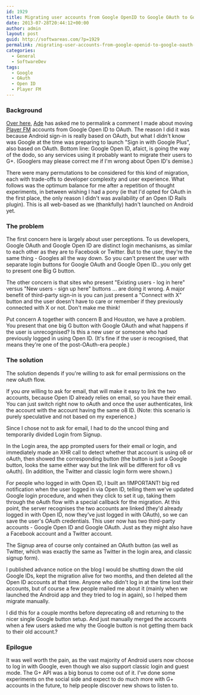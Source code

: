 ```yaml
---
id: 1929
title: Migrating user accounts from Google OpenID to Google OAuth to Google Plus
date: 2013-07-28T20:44:12+00:00
author: admin
layout: post
guid: http://softwareas.com/?p=1929
permalink: /migrating-user-accounts-from-google-openid-to-google-oauth-to-google-plus/
categories:
  - General
  - SoftwareDev
tags:
  - Google
  - OAuth
  - Open ID
  - Player FM
---
```

### Background

[Over here](https://plus.google.com/105984166910030353519/posts/ToWYJXctnGy), [Ade](http://www.oshineye.com/?) has asked me to permalink a comment I made about moving [Player FM](http://player.fm) accounts from Google Open ID to OAuth. The reason I did it was because Android sign-in is really based on OAuth, but what I didn't know was Google at the time was preparing to launch "Sign in with Google Plus", also based on OAuth. Bottom line: Google Open ID, afaict, is going the way of the dodo, so any services using it probably want to migrate their users to G+. (Googlers may please correct me if I'm wrong about Open ID's demise.)

There were many permutations to be considered for this kind of migration, each with trade-offs to developer complexity and user experience. What follows was the optimum balance for me after a repetition of thought experiments, in between wishing I had a pony (ie that I'd opted for OAuth in the first place, the only reason I didn't was availability of an Open ID Rails plugin). This is all web-based as we (thankfully) hadn't launched on Android yet.

### The problem

The first concern here is largely about user perceptions. To us developers, Google OAuth and Google Open ID are distinct login mechanisms, as similar to each other as they are to Facebook or Twitter. But to the user, they're the same thing - Googles all the way down. So you can't present the user with separate login buttons for Google OAuth and Google Open ID...you only get to present one Big G button.

The other concern is that sites who present "Existing users - log in here" versus "New users - sign up here" buttons ... are doing it wrong. A major benefit of third-party sign-in is you can just present a "Connect with X" button and the user doesn't have to care or remember if they previously connected with X or not. Don't make me think!

Put concern A together with concern B and Houston, we have a problem. You present that one big G button with Google OAuth and what happens if the user is unrecognised? Is this a new user or someone who had previously logged in using Open ID. (It's fine if the user *is* recognised, that means they're one of the post-OAuth-era people.)

### The solution

The solution depends if you're willing to ask for email permissions on the new oAuth flow.

If you *are* willing to ask for email, that will make it easy to link the two accounts, because Open ID already relies on email, so you have their email. You can just switch right now to oAuth and once the user authenticates, link the account with the account having the same o8 ID. (Note: this scenario is purely speculative and not based on my experience.)

Since I chose not to ask for email, I had to do the uncool thing and temporarily divided Login from Signup.

In the Login area, the app prompted users for their email or login, and immediately made an XHR call to detect whether that account is using o8 or oAuth, then showed the corresponding button (the button is just a Google button, looks the same either way but the link will be different for o8 vs oAuth). (In addition, the Twitter and classic login form were shown.)

For people who logged in with Open ID, I built an !IMPORTANT! big red notification when the user logged in via Open ID, telling them we've updated Google login procedure, and when they click to set it up, taking them through the oAuth flow with a special callback for the migration. At this point, the server recognises the two accounts are linked (they'd already logged in with Open ID, now they've just logged in with OAuth), so we can save the user's OAuth credentials. This user now has two third-party accounts - Google Open ID and Google OAuth. Just as they might also have a Facebook account and a Twitter account.

The Signup area of course only contained an OAuth button (as well as Twitter, which was exactly the same as Twitter in the login area, and classic signup form).

I published advance notice on the blog I would be shutting down the old Google IDs, kept the migration alive for two months, and then deleted all the Open ID accounts at that time. Anyone who didn't log in at the time lost their accounts, but of course a few people mailed me about it (mainly when we launched the Android app and they tried to log in again), so I helped them migrate manually.

I did this for a couple months before deprecating o8 and returning to the nicer single Google button setup. And just manually merged the accounts when a few users asked me why the Google button is not getting them back to their old account.?

### Epilogue

It was well worth the pain, as the vast majority of Android users now choose to log in with Google, even though we also support classic login and guest mode. The G+ API was a big bonus to come out of it. I've done some experiments on the social side and expect to do much more with G+ accounts in the future, to help people discover new shows to listen to.